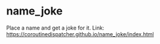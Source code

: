 # name_joke
Place a name and get a joke for it. Link: https://coroutinedispatcher.github.io/name_joke/index.html
